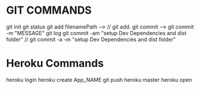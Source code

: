 # GIT COMMANDS

git init
 git status
 git add filenamePath  -->  // git add.
 git commit    --> git commit -m "MESSAGE" 
 git log
 git commit -am "setup Dev Dependencies and dist folder"  // git commit -a -m "setup Dev Dependencies and dist folder"


 # Heroku Commands
 heroku login
 heroku create App_NAME
git push heroku master
heroku open